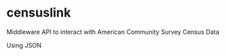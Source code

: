 censuslink
==========

Middleware API to interact with American Community Survey Census Data

Using JSON
